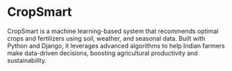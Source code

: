 # CropSmart
CropSmart is a machine learning-based system that recommends optimal crops and fertilizers using soil, weather, and seasonal data. Built with Python and Django, it leverages advanced algorithms to help Indian farmers make data-driven decisions, boosting agricultural productivity and sustainability.
